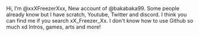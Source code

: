 Hi, I’m @xxXFreezerXxx, New account of @bakabaka99.
Some people already know but I have scratch, Youtube, Twitter and discord. I think you can find me if you search xX_Freezer_Xx.
I don't know how to use Github so much xd
Intros, games, arts and more!
<!---
xxXFreezerXxx/xxXFreezerXxx is a ✨ special ✨ repository because its `README.md` (this file) appears on your GitHub profile.
You can click the Preview link to take a look at your changes.
--->
